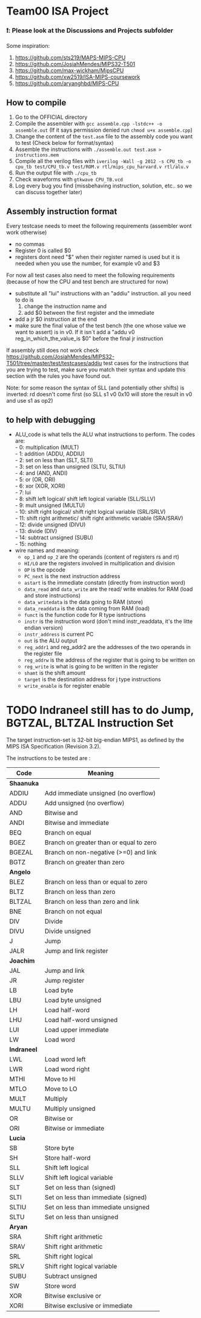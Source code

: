 # Team00 ISA Project

### ❗: Please look at the Discussions and Projects subfolder 
Some inspiration: 
1. https://github.com/sts219/MAPS-MIPS-CPU
2. https://github.com/JosiahMendes/MIPS32-T501
3. https://github.com/max-wickham/MipsCPU
4. https://github.com/xw2519/ISA-MIPS-coursework
5. https://github.com/aryanghbd/MIPS-CPU

## How to compile 
1. Go to the OFFICIAL directory
2. Compile the assembler with `gcc assemble.cpp -lstdc++ -o assemble.out` (If it says permission denied run `chmod u+x assemble.cpp`)
3. Change the content of the `test.asm` file to the assembly code you want to test (Check below for format/syntax)
4. Assemble the instructions with `./assemble.out test.asm > instructions.mem`
5. Compile all the verilog files with `iverilog -Wall -g 2012 -s CPU_tb -o cpu_tb test/CPU_tb.v test/ROM.v rtl/mips_cpu_harvard.v rtl/alu.v`
6. Run the output file with `./cpu_tb`
7. Check waveforms with `gtkwave CPU_TB.vcd`
8. Log every bug you find (missbehaving instruction, solution, etc.. so we can discuss together later)

## Assembly instruction format
Every testcase needs to meet the following requirements (assembler wont work otherwise)
- no commas
- Register 0 is called $0
- registers dont need "$" when their register named is used but it is needed when you use the number, for example v0 and $3

For now all test cases also need to meet the following requirements (because of how the CPU and test bench are structured for now)
- substitute all "lui" instructions with an "addiu" instruction. all you need to do is 
    1. change the instruction name and 
    2. add $0 between the first register and the immediate
- add a jr $0 instruction at the end
- make sure the final value of the test bench (the one whose value we want to assert) is in v0. If it isn´t add a "addu v0 reg_in_which_the_value_is $0" before the final jr instruction 

If assembly still does not work check https://github.com/JosiahMendes/MIPS32-T501/tree/master/test/testcases/addiu test cases for the instructions that you are trying to test, make sure you match their syntax and update this section with the rules you have found out. 

Note: for some reason the syntax of SLL (and potentially other shifts) is inverted: rd doesn't come first (so SLL s1 v0 0x10 will store the result in v0 and use s1 as op2) 

## to help with debugging 
- ALU_code is what tells the ALU what instructions to perform. The codes are: <br/>
          - 0: multiplication (MULT) <br/> 
          - 1: addition (ADDU, ADDIU) <br/> 
          - 2: set on less than (SLT, SLTI) <br/> 
          - 3: set on less than unsigned (SLTU, SLTIU) <br/> 
          - 4: and (AND, ANDI) <br/>
          - 5: or  (OR, ORI) <br/>
          - 6: xor (XOR, XORI) <br/>
          - 7: lui <br/>
          - 8: shift left logical/ shift left logical variable (SLL/SLLV) <br/>
          - 9: mult unsigned (MULTU) <br/>
          - 10: shift right logical/ shift right logical variable (SRL/SRLV) <br/>
          - 11: shift right arithmetic/ shift right arithmetic variable (SRA/SRAV) <br/>
          - 12: divide unsigned (DIVU) <br/>
          - 13: divide (DIV)<br/>
          - 14: subtract unsigned (SUBU) <br/>
          - 15: nothing <br/>
 - wire names and meaning: 
     - `op_1` and `op_2` are the operands (content of registers rs and rt) <br/>
     - `HI/LO` are the registers involved in multiplication and division <br/>
     - `OP` is the opcode <br/>
     - `PC_next` is the next instruction address<br/>
     - `astart` is the immediate constatn (directly from instruction word) <br/>
     - `data_read` and `data_write` are the read/ write enables for RAM (load and store instructions) <br/>
     - `data_writedata` is the data going to RAM (store) <br/>
     - `data_readdata` is the data coming from RAM (load) <br/>
     - `funct` is the function code for R type isntructions <br/>
     - `instr` is the instruction word (don't mind instr_readdata, it's the litte endian version) <br/>
     - `instr_address` is current PC <br/>
     - `out` is the ALU output <br/>
     - `reg_addr1` and reg_addr2 are the addresses of the two operands in the register file <br/>
     - `reg_addrw` is the address of the register that is going to be written on <br/>
     - `reg_write` is what is going to be written in the register <br/>
     - `shamt` is the shift amount <br/>
     - `target` is the destination address for j type instructions <br/>
     - `write_enable` is for register enable <br/>


**TODO** Indraneel still has to do Jump, BGTZAL, BLTZAL
Instruction Set
===============

The target instruction-set is 32-bit big-endian MIPS1, as defined by
the MIPS ISA Specification (Revision 3.2).

The instructions to be tested are :

Code    |   Meaning                             
--------|---------------------------------------------
**Shaanuka**|
ADDIU   |  Add immediate unsigned (no overflow)     
ADDU    |  Add unsigned (no overflow)                 
AND     |  Bitwise and                               
ANDI    |  Bitwise and immediate                     
BEQ     |  Branch on equal                         
BGEZ    |  Branch on greater than or equal to zero   
BGEZAL  |  Branch on non-negative (>=0) and link  
BGTZ    |  Branch on greater than zero     
**Angelo**| 
BLEZ    |  Branch on less than or equal to zero   
BLTZ    |  Branch on less than zero               
BLTZAL  |  Branch on less than zero and link          
BNE     |  Branch on not equal                        
DIV     |  Divide                                     
DIVU    |  Divide unsigned                            
J       |  Jump                                       
JALR    |  Jump and link register  
**Joachim**| 
JAL     |  Jump and link                              
JR      |  Jump register                              
LB      |  Load byte                                  
LBU     |  Load byte unsigned                         
LH      |  Load half-word                             
LHU     |  Load half-word unsigned                    
LUI     |  Load upper immediate                       
LW      |  Load word   
**Indraneel**| 
LWL     |  Load word left                             
LWR     |  Load word right                            
MTHI    |  Move to HI                                 
MTLO    |  Move to LO                                 
MULT    |  Multiply                                   
MULTU   |  Multiply unsigned                          
OR      |  Bitwise or                                 
ORI     |  Bitwise or immediate   
**Lucia**| 
SB      |  Store byte                                 
SH      |  Store half-word                            
SLL     |  Shift left logical                         
SLLV    |  Shift left logical variable                
SLT     |  Set on less than (signed)                  
SLTI    |  Set on less than immediate (signed)        
SLTIU   |  Set on less than immediate unsigned        
SLTU    |  Set on less than unsigned  
**Aryan**|
SRA     |  Shift right arithmetic                     
SRAV    |  Shift right arithmetic                     
SRL     |  Shift right logical                        
SRLV    |  Shift right logical variable               
SUBU    |  Subtract unsigned                          
SW      |  Store word                                 
XOR     |  Bitwise exclusive or                       
XORI    |  Bitwise exclusive or immediate             
